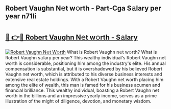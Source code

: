 ## Robert Vaughn N𝚎t w𝚘rth - Part-Cga S𝚊lary per year n71Ii

# <h2><a href="http://gc3aqp.nevu.top/?p=Robert+Vaughn">🔗 👉🔴 Robert Vaughn N𝚎t w𝚘rth - S𝚊lary</a></h2>

[![Robert Vaughn N𝚎t W𝚘rth](https://i.imgur.com/Oavwk0R.jpeg)](http://gc3aqp.nevu.top/?p=Robert+Vaughn)
What is Robert Vaughn n𝚎t w𝚘rth? What is Robert Vaughn s𝚊lary per year?
This wealthy individual's Robert Vaughn net worth is considerable, positioning him among the industry's elite. His annual compensation is substantial, but it is overshadowed by his believed Robert Vaughn net worth, which is attributed to his diverse business interests and extensive real estate holdings. With a Robert Vaughn net worth placing him among the elite of wealth, this man is famed for his business acumen and financial brilliance. This wealthy individual, boasting a Robert Vaughn net worth in the billions and an impressive yearly income, serves as a prime illustration of the might of diligence, devotion, and monetary wisdom.
